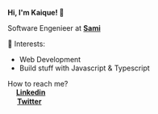 **Hi, I'm Kaique! 👋**

Software Engenieer at [**Sami**](https://www.linkedin.com/company/samisaude/mycompany/)

🌱 Interests:
* Web Development
* Build stuff with Javascript & Typescript

How to reach me? </br>
<img src="https://upload.wikimedia.org/wikipedia/commons/thumb/8/81/LinkedIn_icon.svg/1200px-LinkedIn_icon.svg.png" width="13" height="13" /> [**Linkedin**](https://www.linkedin.com/in/kaique-caires/) <br/>
<img src="https://image.flaticon.com/icons/png/512/124/124021.png" width="15" height="15" /> [**Twitter**](https://twitter.com/KaiqueCoimbra2)
